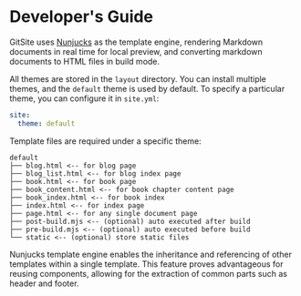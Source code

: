 # Developer's Guide

GitSite uses [Nunjucks](https://mozilla.github.io/nunjucks/) as the template engine, rendering Markdown documents in real time for local preview, and converting markdown documents to HTML files in build mode.

All themes are stored in the `layout` directory. You can install multiple themes, and the `default` theme is used by default. To specify a particular theme, you can configure it in `site.yml`:

```yaml
site:
  theme: default
```

Template files are required under a specific theme:

```ascii
default
├── blog.html <-- for blog page
├── blog_list.html <-- for blog index page
├── book.html <-- for book page
├── book_content.html <-- for book chapter content page
├── book_index.html <-- for book index
├── index.html <-- for index page
├── page.html <-- for any single document page
├── post-build.mjs <-- (optional) auto executed after build
├── pre-build.mjs <-- (optional) auto executed before build
└── static <-- (optional) store static files
```

Nunjucks template engine enables the inheritance and referencing of other templates within a single template. This feature proves advantageous for reusing components, allowing for the extraction of common parts such as header and footer.
